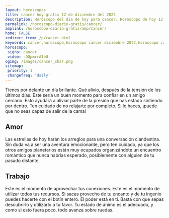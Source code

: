 ```yaml
---
layout: horoscopos
title: cancer hoy gratis 12 de diciembre del 2022 
description: Horóscopo del dia de hoy para cancer. Horoscopo de hoy 12 de diciembre del 2022. Las predicciones de amor, trabajo, vida personal gratis.
permalink: /horoscopo-diario-gratis/cancer/
amplink: /horoscopo-diario-gratis/amp/cancer/
home: FALSE
redirect_from: /p/cancer.html
keywords: cancer,horoscopo,horoscopo cancer diciembre 2022,horoscopo cancer hoy,tarot cancer diciembre 2022,horoscopo cancer,tarot cancer hoy,horoscopo de hoy,horoscopo diario,tarot del amor,horoscopo de hoy cancer,horoscopo diario del tarot, Horoscopo de hoy cancer 12 de diciembre del 2022,horóscopo del día,signos zodiacales 2022, el horoscopo de hoy
horoscopo:
 signo: cancer
 video: -DQpmrrAIeU
ogimg: /images/cancer_char.png
sitemap:
 priority: 1
 changefreq: 'daily'
---
```



Tienes por delante un día brillante. Qué alivio, después de la tensión de los últimos días. Este sería un buen momento para confiar en un amigo cercano. Esto ayudará a aliviar parte de la presión que has estado sintiendo por dentro. Ten cuidado de no relajarte por completo. Si lo haces, ¡puede que no seas capaz de salir de la cama!

## Amor

Las estrellas de hoy harán los arreglos para una conversación clandestina. Sin duda va a ser una aventura emocionante, pero ten cuidado, ya que los otros amigos planetarios están muy ocupados organizándote un encuentro romántico que nunca habrías esperado, posiblemente con alguien de tu pasado distante.

## Trabajo

Este es el momento de aprovechar tus conexiones. Este es el momento de utilizar todos tus recursos. Si sacas provecho de tu encanto y de tu ingenio puedes hacerte con el botín entero. El poder está en ti. Basta con que sepas descubrirlo y utilizarlo a tu favor. Tu estado de ánimo es el adecuado, y como si esto fuera poco, todo avanza sobre ruedas.